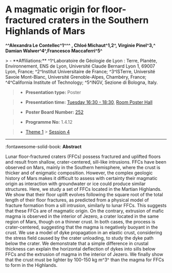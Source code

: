 # A magmatic origin for floor-fractured craters in the Southern Highlands of Mars

**^^Alexandra Le Contellec^1^^^ , Chloé Michaut^1,2^, Virginie Pinel^3,^ Damian Walwer^4^,Francesco Maccaferri^5^**

<!-- more -->> - **Affiliations:** ^1^Laboratoire de Géologie de Lyon : Terre, Planète, Environnement, ENS de Lyon, Université Claude Bernard Lyon 1, 69007 Lyon, France; ^2^Institut Universitaire de France; ^3^ISTerre, Université Savoie Mont-Blanc, Université Grenoble-Alpes, Chambéry, France; ^4^California Institute of Technology; ^5^INGV, Sezione di Bologna, Italy.

> - **Presentation type:** Poster

> - **Presentation time:** [Tuesday 16:30 - 18:30](../sessions_comparison.md#__tabbed_2_6), [Room Poster Hall](../maps_venue.md#__tabbed_1_1)

> - **Poster Board Number:** [252](../map_poster_boards.md#tuesday)

> - **Programme No:** 1.4.12

> - [Theme 1](../theme1.md) > [Session 4](../sessions/session-1-4.md)

--- 

:fontawesome-solid-book: **Abstract**

Lunar floor-fractured craters (FFCs) possess fractured and uplifted floors and result from shallow, crater-centered, sill-like intrusions. FFCs have been observed on Mars, mainly in the Southern hemisphere, where the crust is thicker and of enigmatic composition. However, the complex geologic history of Mars makes it difficult to assess with certainty their magmatic origin as interaction with groundwater or ice could produce similar structures.
Here, we study a set of FFCs located in the Martian Highlands. We show that their floor uplift evolves following the square root of the total length of their floor fractures, as predicted from a physical model of fracture formation from a sill intrusion, similarly to lunar FFCs. This suggests that these FFCs are of magmatic origin. On the contrary, extrusion of mafic magma is observed in the interior of Jezero, a crater located in the same region of Mars, though on a thinner crust. In both cases, the process is crater-centered, suggesting that the magma is negatively buoyant in the crust.
We use a model of dyke propagation in an elastic crust, considering the stress field caused by the crater unloading, to study the dyke path below the crater. We demonstrate that a simple difference in crustal thickness can explain the horizontal deflection of dykes into sills below FFCs and the extrusion of magma in the interior of Jezero. We finally show that the crust must be lighter by 100-150 kg m^3^ than the magma for FFCs to form in the Highlands.

